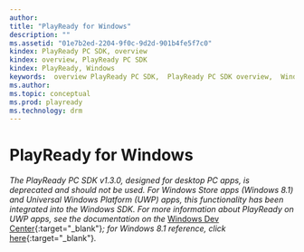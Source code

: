 ```yaml
---
author: 
title: "PlayReady for Windows"
description: ""
ms.assetid: "01e7b2ed-2204-9f0c-9d2d-901b4fe5f7c0"
kindex: PlayReady PC SDK, overview
kindex: overview, PlayReady PC SDK
kindex: PlayReady, Windows
keywords:  overview PlayReady PC SDK,  PlayReady PC SDK overview,  Windows PlayReady
ms.author: 
ms.topic: conceptual
ms.prod: playready
ms.technology: drm
---
```



# PlayReady for Windows
   
  
 *The PlayReady PC SDK v1.3.0, designed for desktop PC apps, is deprecated and should not be used. For Windows Store apps (Windows 8.1) and Universal Windows Platform (UWP) apps, this functionality has been integrated into the Windows SDK. For more information about PlayReady on UWP apps, see the documentation on the* [Windows Dev Center](https://msdn.microsoft.com/en-us/library/windows/apps/xaml/mt429381.aspx){:target="_blank"}*; for Windows 8.1 reference, click* [here](https://msdn.microsoft.com/en-us/library/windows/apps/dn468834.aspx){:target="_blank"}*.*    
 
